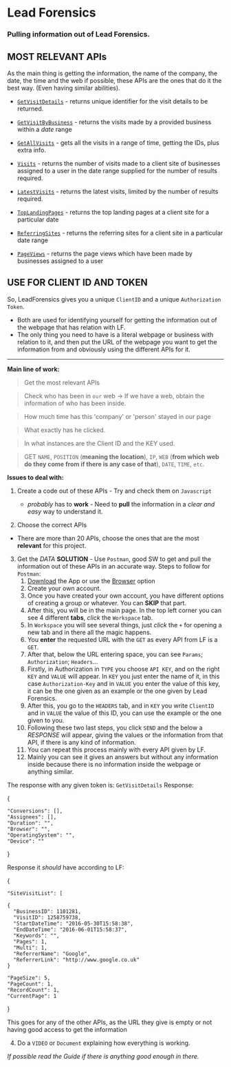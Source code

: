 # Lead Forensics
### Pulling information out of Lead Forensics.

## MOST RELEVANT APIs
As the main thing is getting the information, the name of the company, the date, the time and the web if possible, these APIs are the ones that do it the best way. (Even having similar abilities).

  - [`GetVisitDetails`](https://github.com/AaronVS/LeadForensics/blob/main/TestingAPI/GetVisitDetails.js) - returns unique identifier for the visit details to be returned.

  - [`GetVisitByBusiness`](https://github.com/AaronVS/LeadForensics/blob/main/TestingAPI/GetVisitByBusiness.js) - returns the visits made by a provided business within a *date* range

  - [`GetAllVisits`](https://github.com/AaronVS/LeadForensics/blob/main/TestingAPI/GetAllVisits.js) - gets all the visits in a range of time, getting the IDs, plus extra info.

  - [`Visits`](https://github.com/AaronVS/LeadForensics/blob/main/TestingAPI/Visits.js) - returns the number of visits made to a client site of businesses assigned to a user in the
               date range supplied for the number of results required.

  - [`LatestVisits`](https://github.com/AaronVS/LeadForensics/blob/main/TestingAPI/LatestVisits.js) - returns the latest visits, limited by the number of results required.

  - [`TopLandingPages`](https://github.com/AaronVS/LeadForensics/blob/main/TestingAPI/TopLandingPages.js) - returns the top landing pages at a client site for a particular date

  - [`ReferringSites`](https://github.com/AaronVS/LeadForensics/blob/main/TestingAPI/ReferringSites.js) - returns the referring sites for a client site in a particular date range

  - [`PageViews`](https://github.com/AaronVS/LeadForensics/blob/main/TestingAPI/PageViews.js) - returns the page views which have been made by businesses assigned to a user

## USE FOR CLIENT ID AND TOKEN
So, LeadForensics gives you a unique `ClientID` and a unique `Authorization Token`.
  - Both are used for identifying yourself for getting the information out of the webpage that has relation
    with LF.
  - The only thing you need to have is a literal webpage or business with relation to it, and then put the URL     of the webpage you want to get the information from and obviously using the different APIs for it. 


--------------------------------------------------------------------------------------------------------------

**Main line of work:**
  > Get the most relevant APIs
  
  > Check who has been in `our` web 
      -> If we have a web, obtain the information of who has been inside.

  > How much time has this 'company' or 'person' stayed in our page
  
  > What exactly has he clicked.
  
  > In what instances are the Client ID and the KEY used.
  
  > GET `NAME`, `POSITION` (__meaning the location__), `IP`,  `WEB` (__from which web do they come from if there is any case of that__), `DATE`, `TIME`, `etc`.

**Issues to deal with:**

  1. Create a code out of these APIs
    - Try and check them on `Javascript`
     - *probably* has to **work**
    - Need to **pull** the information in a *clear and easy* way to understand it.

  2. Choose the correct APIs
   - There are more than 20 APIs, choose the ones that are the most **relevant** for this project.
 
  3. Get the *DATA* 
      **SOLUTION** - Use `Postman`, good SW to get and pull the information out of these APIs in an accurate way.
      Steps to follow for `Postman`:
      1. [Download](https://www.postman.com/) the App or use the [Browser](https://www.postman.com/) option
      2. Create your own account.
      3. Once you have created your own account, you have different options of creating a group or whatever. You can **SKIP** that part.
      4. After this, you will be in the main page. In the top left corner you can see 4 different **tabs**, *click* the `Workspace` tab.
      5. In `Workspace` you will see several things, just *click* the `+` for opening a new tab and in there all the magic happens.
      6. You **enter** the requested URL with the `GET` as every API from LF is a `GET`. 
      7. After that, below the URL entering space, you can see `Params`; `Authorization`; `Headers`...
      8. Firstly, in Authorization in `TYPE` you choose `API KEY`, and on the right `KEY` and `VALUE` will appear. In `KEY` you just enter the name of it, in this case         `Authorization-Key` and in `VALUE` you enter the value of this key, it can be the one given as an example or the one given by Lead Forensics.
      9. After this, you go to the `HEADERS` tab, and in `KEY` you write `ClientID` and in `VALUE` the value of this ID, you can use the example or the one given to you.
      10. Following these two last steps, you click `SEND` and the below a *RESPONSE* will appear, giving the values or the information from that API, if there is any kind of  information.
      11. You can repeat this process mainly with every API given by LF.
      12. Mainly you can see it gives an answers but without any information inside because there is no information inside the webpage or anything similar.

The response with any given token is:
`GetVisitDetails` Response:

{

    "Conversions": [],
    "Assignees": [],
    "Duration": "",
    "Browser": "",
    "OperatingSystem": "",
    "Device": ""

}

Response it *should* have according to LF:

{

    "SiteVisitList": [

    {
      "BusinessID": 1101281,
      "VisitID": 1258759738,
      "StartDateTime": "2016-05-30T15:58:38",
      "EndDateTime": "2016-06-01T15:58:37",
      "Keywords": "",
      "Pages": 1,
      "Multi": 1,
      "ReferrerName": "Google",
      "ReferrerLink": "http://www.google.co.uk"
    }

    "PageSize": 5,
    "PageCount": 1,
    "RecordCount": 1,
    "CurrentPage": 1
}

This goes for any of the other APIs, as the URL they give is empty or not having good access to get the information 
     


  4. Do a `VIDEO` or `Document` explaining how everything is working.

*If possible read the Guide if there is anything good enough in there.*
    
  
